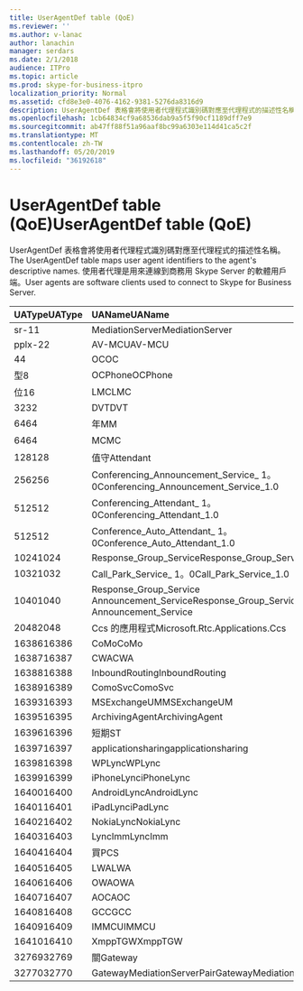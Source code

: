 ```yaml
---
title: UserAgentDef table (QoE)
ms.reviewer: ''
ms.author: v-lanac
author: lanachin
manager: serdars
ms.date: 2/1/2018
audience: ITPro
ms.topic: article
ms.prod: skype-for-business-itpro
localization_priority: Normal
ms.assetid: cfd8e3e0-4076-4162-9381-5276da8316d9
description: UserAgentDef 表格會將使用者代理程式識別碼對應至代理程式的描述性名稱。 使用者代理是用來連線到商務用 Skype Server 的軟體用戶端。
ms.openlocfilehash: 1cb64834cf9a68536dab9a5f5f90cf1189dff7e9
ms.sourcegitcommit: ab47ff88f51a96aaf8bc99a6303e114d41ca5c2f
ms.translationtype: MT
ms.contentlocale: zh-TW
ms.lasthandoff: 05/20/2019
ms.locfileid: "36192618"
---
```

# <a name="useragentdef-table-qoe"></a><span data-ttu-id="bbf09-104">UserAgentDef table (QoE)</span><span class="sxs-lookup"><span data-stu-id="bbf09-104">UserAgentDef table (QoE)</span></span>
 
<span data-ttu-id="bbf09-105">UserAgentDef 表格會將使用者代理程式識別碼對應至代理程式的描述性名稱。</span><span class="sxs-lookup"><span data-stu-id="bbf09-105">The UserAgentDef table maps user agent identifiers to the agent's descriptive names.</span></span> <span data-ttu-id="bbf09-106">使用者代理是用來連線到商務用 Skype Server 的軟體用戶端。</span><span class="sxs-lookup"><span data-stu-id="bbf09-106">User agents are software clients used to connect to Skype for Business Server.</span></span>
  
|<span data-ttu-id="bbf09-107">**UAType**</span><span class="sxs-lookup"><span data-stu-id="bbf09-107">**UAType**</span></span>|<span data-ttu-id="bbf09-108">**UAName**</span><span class="sxs-lookup"><span data-stu-id="bbf09-108">**UAName**</span></span>|<span data-ttu-id="bbf09-109">**UACategory**</span><span class="sxs-lookup"><span data-stu-id="bbf09-109">**UACategory**</span></span>|
|:-----|:-----|:-----|
|<span data-ttu-id="bbf09-110">sr-1</span><span class="sxs-lookup"><span data-stu-id="bbf09-110">1</span></span>  <br/> |<span data-ttu-id="bbf09-111">MediationServer</span><span class="sxs-lookup"><span data-stu-id="bbf09-111">MediationServer</span></span>  <br/> |<span data-ttu-id="bbf09-112">MediationServer</span><span class="sxs-lookup"><span data-stu-id="bbf09-112">MediationServer</span></span>  <br/> |
|<span data-ttu-id="bbf09-113">pplx-2</span><span class="sxs-lookup"><span data-stu-id="bbf09-113">2</span></span>  <br/> |<span data-ttu-id="bbf09-114">AV-MCU</span><span class="sxs-lookup"><span data-stu-id="bbf09-114">AV-MCU</span></span>  <br/> |<span data-ttu-id="bbf09-115">AV-MCU</span><span class="sxs-lookup"><span data-stu-id="bbf09-115">AV-MCU</span></span>  <br/> |
|<span data-ttu-id="bbf09-116">4</span><span class="sxs-lookup"><span data-stu-id="bbf09-116">4</span></span>  <br/> |<span data-ttu-id="bbf09-117">OC</span><span class="sxs-lookup"><span data-stu-id="bbf09-117">OC</span></span>  <br/> |<span data-ttu-id="bbf09-118">OC</span><span class="sxs-lookup"><span data-stu-id="bbf09-118">OC</span></span>  <br/> |
|<span data-ttu-id="bbf09-119">型</span><span class="sxs-lookup"><span data-stu-id="bbf09-119">8</span></span>  <br/> |<span data-ttu-id="bbf09-120">OCPhone</span><span class="sxs-lookup"><span data-stu-id="bbf09-120">OCPhone</span></span>  <br/> |<span data-ttu-id="bbf09-121">OCPhone</span><span class="sxs-lookup"><span data-stu-id="bbf09-121">OCPhone</span></span>  <br/> |
|<span data-ttu-id="bbf09-122">位</span><span class="sxs-lookup"><span data-stu-id="bbf09-122">16</span></span>  <br/> |<span data-ttu-id="bbf09-123">LMC</span><span class="sxs-lookup"><span data-stu-id="bbf09-123">LMC</span></span>  <br/> |<span data-ttu-id="bbf09-124">LMC</span><span class="sxs-lookup"><span data-stu-id="bbf09-124">LMC</span></span>  <br/> |
|<span data-ttu-id="bbf09-125">32</span><span class="sxs-lookup"><span data-stu-id="bbf09-125">32</span></span>  <br/> |<span data-ttu-id="bbf09-126">DVT</span><span class="sxs-lookup"><span data-stu-id="bbf09-126">DVT</span></span>  <br/> |<span data-ttu-id="bbf09-127">DVT</span><span class="sxs-lookup"><span data-stu-id="bbf09-127">DVT</span></span>  <br/> |
|<span data-ttu-id="bbf09-128">64</span><span class="sxs-lookup"><span data-stu-id="bbf09-128">64</span></span>  <br/> |<span data-ttu-id="bbf09-129">年</span><span class="sxs-lookup"><span data-stu-id="bbf09-129">MM</span></span>  <br/> |<span data-ttu-id="bbf09-130">年</span><span class="sxs-lookup"><span data-stu-id="bbf09-130">MM</span></span>  <br/> |
|<span data-ttu-id="bbf09-131">64</span><span class="sxs-lookup"><span data-stu-id="bbf09-131">64</span></span>  <br/> |<span data-ttu-id="bbf09-132">MC</span><span class="sxs-lookup"><span data-stu-id="bbf09-132">MC</span></span>  <br/> |<span data-ttu-id="bbf09-133">年</span><span class="sxs-lookup"><span data-stu-id="bbf09-133">MM</span></span>  <br/> |
|<span data-ttu-id="bbf09-134">128</span><span class="sxs-lookup"><span data-stu-id="bbf09-134">128</span></span>  <br/> |<span data-ttu-id="bbf09-135">值守</span><span class="sxs-lookup"><span data-stu-id="bbf09-135">Attendant</span></span>  <br/> |<span data-ttu-id="bbf09-136">值守</span><span class="sxs-lookup"><span data-stu-id="bbf09-136">Attendant</span></span>  <br/> |
|<span data-ttu-id="bbf09-137">256</span><span class="sxs-lookup"><span data-stu-id="bbf09-137">256</span></span>  <br/> |<span data-ttu-id="bbf09-138">Conferencing_Announcement_Service_ 1。0</span><span class="sxs-lookup"><span data-stu-id="bbf09-138">Conferencing_Announcement_Service_1.0</span></span>  <br/> |<span data-ttu-id="bbf09-139">頒發</span><span class="sxs-lookup"><span data-stu-id="bbf09-139">CAS</span></span>  <br/> |
|<span data-ttu-id="bbf09-140">512</span><span class="sxs-lookup"><span data-stu-id="bbf09-140">512</span></span>  <br/> |<span data-ttu-id="bbf09-141">Conferencing_Attendant_ 1。0</span><span class="sxs-lookup"><span data-stu-id="bbf09-141">Conferencing_Attendant_1.0</span></span>  <br/> |<span data-ttu-id="bbf09-142">CAA</span><span class="sxs-lookup"><span data-stu-id="bbf09-142">CAA</span></span>  <br/> |
|<span data-ttu-id="bbf09-143">512</span><span class="sxs-lookup"><span data-stu-id="bbf09-143">512</span></span>  <br/> |<span data-ttu-id="bbf09-144">Conference_Auto_Attendant_ 1。0</span><span class="sxs-lookup"><span data-stu-id="bbf09-144">Conference_Auto_Attendant_1.0</span></span>  <br/> |<span data-ttu-id="bbf09-145">CAA</span><span class="sxs-lookup"><span data-stu-id="bbf09-145">CAA</span></span>  <br/> |
|<span data-ttu-id="bbf09-146">1024</span><span class="sxs-lookup"><span data-stu-id="bbf09-146">1024</span></span>  <br/> |<span data-ttu-id="bbf09-147">Response_Group_Service</span><span class="sxs-lookup"><span data-stu-id="bbf09-147">Response_Group_Service</span></span>  <br/> |<span data-ttu-id="bbf09-148">RG</span><span class="sxs-lookup"><span data-stu-id="bbf09-148">RGS</span></span>  <br/> |
|<span data-ttu-id="bbf09-149">1032</span><span class="sxs-lookup"><span data-stu-id="bbf09-149">1032</span></span>  <br/> |<span data-ttu-id="bbf09-150">Call_Park_Service_ 1。0</span><span class="sxs-lookup"><span data-stu-id="bbf09-150">Call_Park_Service_1.0</span></span>  <br/> |<span data-ttu-id="bbf09-151">CPS</span><span class="sxs-lookup"><span data-stu-id="bbf09-151">CPS</span></span>  <br/> |
|<span data-ttu-id="bbf09-152">1040</span><span class="sxs-lookup"><span data-stu-id="bbf09-152">1040</span></span>  <br/> |<span data-ttu-id="bbf09-153">Response_Group_Service Announcement_Service</span><span class="sxs-lookup"><span data-stu-id="bbf09-153">Response_Group_Service Announcement_Service</span></span>  <br/> |<span data-ttu-id="bbf09-154">完工</span><span class="sxs-lookup"><span data-stu-id="bbf09-154">AS</span></span>  <br/> |
|<span data-ttu-id="bbf09-155">2048</span><span class="sxs-lookup"><span data-stu-id="bbf09-155">2048</span></span>  <br/> |<span data-ttu-id="bbf09-156">Ccs 的應用程式</span><span class="sxs-lookup"><span data-stu-id="bbf09-156">Microsoft.Rtc.Applications.Ccs</span></span>  <br/> |<span data-ttu-id="bbf09-157">CCS</span><span class="sxs-lookup"><span data-stu-id="bbf09-157">CCS</span></span>  <br/> |
|<span data-ttu-id="bbf09-158">16386</span><span class="sxs-lookup"><span data-stu-id="bbf09-158">16386</span></span>  <br/> |<span data-ttu-id="bbf09-159">CoMo</span><span class="sxs-lookup"><span data-stu-id="bbf09-159">CoMo</span></span>  <br/> |<span data-ttu-id="bbf09-160">CoMo</span><span class="sxs-lookup"><span data-stu-id="bbf09-160">CoMo</span></span>  <br/> |
|<span data-ttu-id="bbf09-161">16387</span><span class="sxs-lookup"><span data-stu-id="bbf09-161">16387</span></span>  <br/> |<span data-ttu-id="bbf09-162">CWA</span><span class="sxs-lookup"><span data-stu-id="bbf09-162">CWA</span></span>  <br/> |<span data-ttu-id="bbf09-163">CWA</span><span class="sxs-lookup"><span data-stu-id="bbf09-163">CWA</span></span>  <br/> |
|<span data-ttu-id="bbf09-164">16388</span><span class="sxs-lookup"><span data-stu-id="bbf09-164">16388</span></span>  <br/> |<span data-ttu-id="bbf09-165">InboundRouting</span><span class="sxs-lookup"><span data-stu-id="bbf09-165">InboundRouting</span></span>  <br/> |<span data-ttu-id="bbf09-166">InboundRouting</span><span class="sxs-lookup"><span data-stu-id="bbf09-166">InboundRouting</span></span>  <br/> |
|<span data-ttu-id="bbf09-167">16389</span><span class="sxs-lookup"><span data-stu-id="bbf09-167">16389</span></span>  <br/> |<span data-ttu-id="bbf09-168">ComoSvc</span><span class="sxs-lookup"><span data-stu-id="bbf09-168">ComoSvc</span></span>  <br/> |<span data-ttu-id="bbf09-169">ComoSvc</span><span class="sxs-lookup"><span data-stu-id="bbf09-169">ComoSvc</span></span>  <br/> |
|<span data-ttu-id="bbf09-170">16393</span><span class="sxs-lookup"><span data-stu-id="bbf09-170">16393</span></span>  <br/> |<span data-ttu-id="bbf09-171">MSExchangeUM</span><span class="sxs-lookup"><span data-stu-id="bbf09-171">MSExchangeUM</span></span>  <br/> |<span data-ttu-id="bbf09-172">ExUM</span><span class="sxs-lookup"><span data-stu-id="bbf09-172">ExUM</span></span>  <br/> |
|<span data-ttu-id="bbf09-173">16395</span><span class="sxs-lookup"><span data-stu-id="bbf09-173">16395</span></span>  <br/> |<span data-ttu-id="bbf09-174">ArchivingAgent</span><span class="sxs-lookup"><span data-stu-id="bbf09-174">ArchivingAgent</span></span>  <br/> |<span data-ttu-id="bbf09-175">ARCHAGENT</span><span class="sxs-lookup"><span data-stu-id="bbf09-175">ARCHAGENT</span></span>  <br/> |
|<span data-ttu-id="bbf09-176">16396</span><span class="sxs-lookup"><span data-stu-id="bbf09-176">16396</span></span>  <br/> |<span data-ttu-id="bbf09-177">短期</span><span class="sxs-lookup"><span data-stu-id="bbf09-177">ST</span></span>  <br/> |<span data-ttu-id="bbf09-178">短期</span><span class="sxs-lookup"><span data-stu-id="bbf09-178">ST</span></span>  <br/> |
|<span data-ttu-id="bbf09-179">16397</span><span class="sxs-lookup"><span data-stu-id="bbf09-179">16397</span></span>  <br/> |<span data-ttu-id="bbf09-180">applicationsharing</span><span class="sxs-lookup"><span data-stu-id="bbf09-180">applicationsharing</span></span>  <br/> |<span data-ttu-id="bbf09-181">ASMCU</span><span class="sxs-lookup"><span data-stu-id="bbf09-181">ASMCU</span></span>  <br/> |
|<span data-ttu-id="bbf09-182">16398</span><span class="sxs-lookup"><span data-stu-id="bbf09-182">16398</span></span>  <br/> |<span data-ttu-id="bbf09-183">WPLync</span><span class="sxs-lookup"><span data-stu-id="bbf09-183">WPLync</span></span>  <br/> |<span data-ttu-id="bbf09-184">WPLync</span><span class="sxs-lookup"><span data-stu-id="bbf09-184">WPLync</span></span>  <br/> |
|<span data-ttu-id="bbf09-185">16399</span><span class="sxs-lookup"><span data-stu-id="bbf09-185">16399</span></span>  <br/> |<span data-ttu-id="bbf09-186">iPhoneLync</span><span class="sxs-lookup"><span data-stu-id="bbf09-186">iPhoneLync</span></span>  <br/> |<span data-ttu-id="bbf09-187">iPhoneLync</span><span class="sxs-lookup"><span data-stu-id="bbf09-187">iPhoneLync</span></span>  <br/> |
|<span data-ttu-id="bbf09-188">16400</span><span class="sxs-lookup"><span data-stu-id="bbf09-188">16400</span></span>  <br/> |<span data-ttu-id="bbf09-189">AndroidLync</span><span class="sxs-lookup"><span data-stu-id="bbf09-189">AndroidLync</span></span>  <br/> |<span data-ttu-id="bbf09-190">AndroidLync</span><span class="sxs-lookup"><span data-stu-id="bbf09-190">AndroidLync</span></span>  <br/> |
|<span data-ttu-id="bbf09-191">16401</span><span class="sxs-lookup"><span data-stu-id="bbf09-191">16401</span></span>  <br/> |<span data-ttu-id="bbf09-192">iPadLync</span><span class="sxs-lookup"><span data-stu-id="bbf09-192">iPadLync</span></span>  <br/> |<span data-ttu-id="bbf09-193">iPadLync</span><span class="sxs-lookup"><span data-stu-id="bbf09-193">iPadLync</span></span>  <br/> |
|<span data-ttu-id="bbf09-194">16402</span><span class="sxs-lookup"><span data-stu-id="bbf09-194">16402</span></span>  <br/> |<span data-ttu-id="bbf09-195">NokiaLync</span><span class="sxs-lookup"><span data-stu-id="bbf09-195">NokiaLync</span></span>  <br/> |<span data-ttu-id="bbf09-196">NokiaLync</span><span class="sxs-lookup"><span data-stu-id="bbf09-196">NokiaLync</span></span>  <br/> |
|<span data-ttu-id="bbf09-197">16403</span><span class="sxs-lookup"><span data-stu-id="bbf09-197">16403</span></span>  <br/> |<span data-ttu-id="bbf09-198">LyncImm</span><span class="sxs-lookup"><span data-stu-id="bbf09-198">LyncImm</span></span>  <br/> |<span data-ttu-id="bbf09-199">LyncImm</span><span class="sxs-lookup"><span data-stu-id="bbf09-199">LyncImm</span></span>  <br/> |
|<span data-ttu-id="bbf09-200">16404</span><span class="sxs-lookup"><span data-stu-id="bbf09-200">16404</span></span>  <br/> |<span data-ttu-id="bbf09-201">買</span><span class="sxs-lookup"><span data-stu-id="bbf09-201">PCS</span></span>  <br/> |<span data-ttu-id="bbf09-202">買</span><span class="sxs-lookup"><span data-stu-id="bbf09-202">PCS</span></span>  <br/> |
|<span data-ttu-id="bbf09-203">16405</span><span class="sxs-lookup"><span data-stu-id="bbf09-203">16405</span></span>  <br/> |<span data-ttu-id="bbf09-204">LWA</span><span class="sxs-lookup"><span data-stu-id="bbf09-204">LWA</span></span>  <br/> |<span data-ttu-id="bbf09-205">LWA</span><span class="sxs-lookup"><span data-stu-id="bbf09-205">LWA</span></span>  <br/> |
|<span data-ttu-id="bbf09-206">16406</span><span class="sxs-lookup"><span data-stu-id="bbf09-206">16406</span></span>  <br/> |<span data-ttu-id="bbf09-207">OWA</span><span class="sxs-lookup"><span data-stu-id="bbf09-207">OWA</span></span>  <br/> |<span data-ttu-id="bbf09-208">OWA</span><span class="sxs-lookup"><span data-stu-id="bbf09-208">OWA</span></span>  <br/> |
|<span data-ttu-id="bbf09-209">16407</span><span class="sxs-lookup"><span data-stu-id="bbf09-209">16407</span></span>  <br/> |<span data-ttu-id="bbf09-210">AOC</span><span class="sxs-lookup"><span data-stu-id="bbf09-210">AOC</span></span>  <br/> |<span data-ttu-id="bbf09-211">AOC</span><span class="sxs-lookup"><span data-stu-id="bbf09-211">AOC</span></span>  <br/> |
|<span data-ttu-id="bbf09-212">16408</span><span class="sxs-lookup"><span data-stu-id="bbf09-212">16408</span></span>  <br/> |<span data-ttu-id="bbf09-213">GCC</span><span class="sxs-lookup"><span data-stu-id="bbf09-213">GCC</span></span>  <br/> |<span data-ttu-id="bbf09-214">GCC</span><span class="sxs-lookup"><span data-stu-id="bbf09-214">GCC</span></span>  <br/> |
|<span data-ttu-id="bbf09-215">16409</span><span class="sxs-lookup"><span data-stu-id="bbf09-215">16409</span></span>  <br/> |<span data-ttu-id="bbf09-216">IMMCU</span><span class="sxs-lookup"><span data-stu-id="bbf09-216">IMMCU</span></span>  <br/> |<span data-ttu-id="bbf09-217">IMMCU</span><span class="sxs-lookup"><span data-stu-id="bbf09-217">IMMCU</span></span>  <br/> |
|<span data-ttu-id="bbf09-218">16410</span><span class="sxs-lookup"><span data-stu-id="bbf09-218">16410</span></span>  <br/> |<span data-ttu-id="bbf09-219">XmppTGW</span><span class="sxs-lookup"><span data-stu-id="bbf09-219">XmppTGW</span></span>  <br/> |<span data-ttu-id="bbf09-220">XmppGateway</span><span class="sxs-lookup"><span data-stu-id="bbf09-220">XmppGateway</span></span>  <br/> |
|<span data-ttu-id="bbf09-221">32769</span><span class="sxs-lookup"><span data-stu-id="bbf09-221">32769</span></span>  <br/> |<span data-ttu-id="bbf09-222">關</span><span class="sxs-lookup"><span data-stu-id="bbf09-222">Gateway</span></span>  <br/> |<span data-ttu-id="bbf09-223">關</span><span class="sxs-lookup"><span data-stu-id="bbf09-223">Gateway</span></span>  <br/> |
|<span data-ttu-id="bbf09-224">32770</span><span class="sxs-lookup"><span data-stu-id="bbf09-224">32770</span></span>  <br/> |<span data-ttu-id="bbf09-225">GatewayMediationServerPair</span><span class="sxs-lookup"><span data-stu-id="bbf09-225">GatewayMediationServerPair</span></span>  <br/> |<span data-ttu-id="bbf09-226">GatewayMediationServerPair</span><span class="sxs-lookup"><span data-stu-id="bbf09-226">GatewayMediationServerPair</span></span>  <br/> |
   

